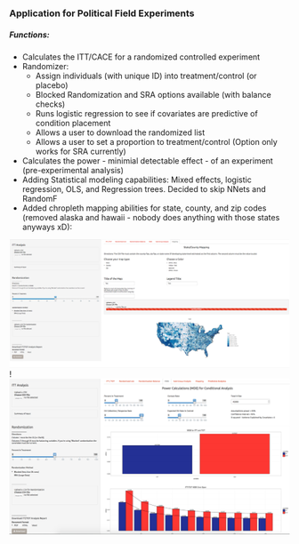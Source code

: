 ### Application for Political Field Experiments 

##### Functions:
* Calculates the ITT/CACE for a randomized controlled experiment
* Randomizer: 
    + Assign individuals (with unique ID) into treatment/control (or placebo) 
    + Blocked Randomization and SRA options available (with balance checks)
    + Runs logistic regression to see if covariates are predictive of condition placement
    + Allows a user to download the randomized list
    + Allows a user to set a proportion to treatment/control (Option only works for SRA currently)
* Calculates the power - minimial detectable effect - of an experiment (pre-experimental analysis)
* Adding Statistical modeling capabilities: Mixed effects, logistic regression, OLS, and Regression trees.  Decided to skip NNets and RandomF
* Added chropleth mapping abilities for state, county, and zip codes (removed alaska and hawaii - nobody does anything with those states anyways xD):


![alt tag](https://github.com/jwyatt85/field_experiments/blob/master/data/mapping_pic.png)
!![alt tag](https://github.com/jwyatt85/field_experiments/blob/master/data/MDE.png)




